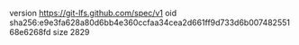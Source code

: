 version https://git-lfs.github.com/spec/v1
oid sha256:e9e3fa628a80d6bb4e360ccfaa34cea2d661ff9d733d6b00748255168e6268fd
size 2829
